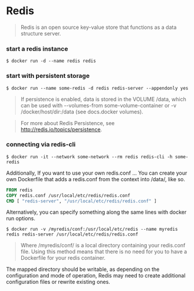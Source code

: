 # Redis
> Redis is an open source key-value store that functions as a data structure server.

### start a redis instance

`$ docker run -d --name redis redis`

### start with persistent storage
`$ docker run --name some-redis -d redis redis-server --appendonly yes`
> If persistence is enabled, data is stored in the VOLUME /data, which can be used with --volumes-from some-volume-container or -v /docker/host/dir:/data (see docs.docker volumes).

> For more about Redis Persistence, see http://redis.io/topics/persistence.

### connecting via redis-cli
`$ docker run -it --network some-network --rm redis redis-cli -h some-redis`

Additionally, If you want to use your own redis.conf ...
You can create your own Dockerfile that adds a redis.conf from the context into /data/, like so.
```Dockerfile
FROM redis
COPY redis.conf /usr/local/etc/redis/redis.conf
CMD [ "redis-server", "/usr/local/etc/redis/redis.conf" ]
```

Alternatively, you can specify something along the same lines with docker run options.

`$ docker run -v /myredis/conf:/usr/local/etc/redis --name myredis redis redis-server /usr/local/etc/redis/redis.conf`


> Where /myredis/conf/ is a local directory containing your redis.conf file. Using this method means that there is no need for you to have a Dockerfile for your redis container.

The mapped directory should be writable, as depending on the configuration and mode of operation, Redis may need to create additional configuration files or rewrite existing ones.
